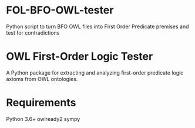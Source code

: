 # FOL-BFO-OWL-tester
Python script to turn BFO OWL files into First Order Predicate premises and test for contradictions
# OWL First-Order Logic Tester

A Python package for extracting and analyzing first-order predicate logic axioms from OWL ontologies.

# Requirements
Python 3.6+
owlready2
sympy
